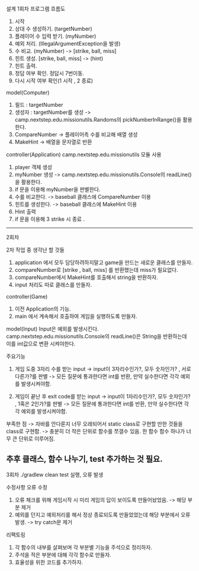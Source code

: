 설계
1회차
프로그램 흐름도

1. 시작
2. 상대 수 생성하기. (targetNumber)
3. 플레이어 수 입력 받기. (myNumber)
4. 예외 처리. (IllegalArgumentException을 발생)
4. 수 비교. (myNumber) -> [strike, ball, miss]
5. 힌트 생성. [strike, ball, miss] -> (hint)
6. 힌트 출력.
6. 정답 여부 확인. 정답시 7번이동.
7. 다시 시작 여부 확인(1 시작 , 2 종료)

model(Computer)

1. 필드 : targetNumber
2. 생성자 : targetNumber를 생성
   -> camp.nextstep.edu.missionutils.Randoms의
   pickNumberInRange()을 활용한다.
3. CompareNumber
   -> 플레이어측 수를 비교해 배열 생성
4. MakeHint
   -> 배열을 문자열로 반환

controller(Application)
camp.nextstep.edu.missionutils 모듈 사용

1. player 객체 생성
2. myNumber 생성
   -> camp.nextstep.edu.missionutils.Console의
   readLine()을 활용한다.
3. if 문을 이용해 myNumber을 판별한다.
4. 수를 비교한다.
   -> baseball 클래스에 CompareNumber 이용
5. 힌트를 생성한다.
   -> baseball 클래스에 MakeHint 이용
6. Hint 출력
7. if 문을 이용해 3 strike 시 종료 .

---------------------------------------
2회차

2차 작업 중 생각난 할 것들

1. application 에서 모두 담당하려하지말고 game을 만드는 새로운 클래스를 만들자.
2. compareNumber로 [strike , ball, miss] 를 반환했는데 miss가 필요없다.
3. compareNumber에서 MakeHint를 호출해서 string을 반환하자.
4. input 처리도 따로 클래스를 만들자.

controller(Game)

1. 이전 Application의 기능.
2. main 에서 계속해서 호출하여 게임을 실행하도록 만들자.

model(Input)
Input은 예외를 발생시킨다.
camp.nextstep.edu.missionutils.Console의
readLine()은 String을 반환하는데 이를 int값으로 변환 시켜야한다.

주요기능

1. 게임 도중 3자리 수를 받는 input
   -> input이 3자리수인가?, 모두 숫자인가? , 서로 다른가?를 판별
   -> 모든 질문에 통과한다면 int를 반환, 만약 실수한다면 각각 예외를 발생시켜야함.

2. 게임이 끝난 후 exit code를 받는 input
   -> input이 1자리수인가?, 모두 숫자인가? , 1혹은 2인가?를 판별
   -> 모든 질문에 통과한다면 int를 반환, 만약 실수한다면 각각 예외를 발생시켜야함.

부족한 점
-> 자바를 안다룬지 너무 오래되어서 static class로 구현할 만한 것들을 class로 구현함.
-> 충분히 더 작은 단위로 함수를 쪼갤수 있음. 한 함수 함수 하나가 너무 큰 단위로 이루어짐.

추후
클래스, 함수 나누기, test 추가하는 것 필요.
----------
3회차
./gradlew clean test 실행, 오류 발생

수정사항
오류 수정

1. 오류 체크를 위해 게임시작 시 미리 게임의 답이 보이도록 만들어놨었음.
   -> 해당 부분 제거
2. 예외를 던지고 예외처리를 해서 정상 종료되도록 만들었었는데 해당 부분에서 오류발생.
   -> try catch문 제거

리팩토링

1. 각 함수의 내부를 살펴보며 각 부분별 기능을 주석으로 정리하자.
2. 주석을 적은 부분에 대해 각각 함수로 만들자.
3. 효율성을 위한 코드를 추가하자.




